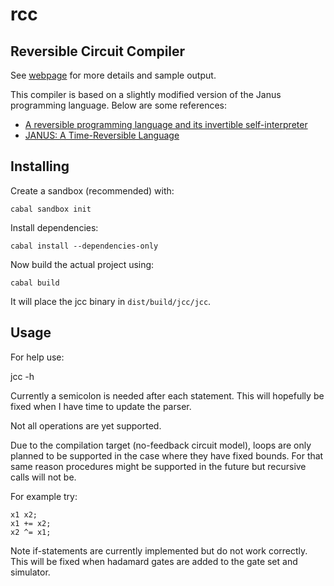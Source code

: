 # rcc

## Reversible Circuit Compiler

See [webpage](http://aparent.github.io/rcc/) for more details and sample output.

This compiler is based on a slightly modified version of the Janus programming language.
Below are some references:

- [A reversible programming language and its invertible self-interpreter](http://doi.acm.org/10.1145/1244381.1244404)
- [JANUS: A Time-Reversible Language](http://www.tetsuo.jp/ref/janus.pdf)

## Installing

Create a sandbox (recommended) with:

`cabal sandbox init`

Install dependencies:

`cabal install --dependencies-only`

Now build the actual project using:

`cabal build`

It will place the jcc binary in `dist/build/jcc/jcc`.

## Usage

For help use:

jcc -h

Currently a semicolon is needed after each statement.
This will hopefully be fixed when I have time to update the parser.

Not all operations are yet supported.

Due to the compilation target (no-feedback circuit model), loops are only planned to be supported in the case where they have fixed bounds.
For that same reason procedures might be supported in the future but recursive calls will not be.

For example try:

```
x1 x2;
x1 += x2;
x2 ^= x1;
```

Note if-statements are currently implemented but do not work correctly.
This will be fixed when hadamard gates are added to the gate set and simulator.

